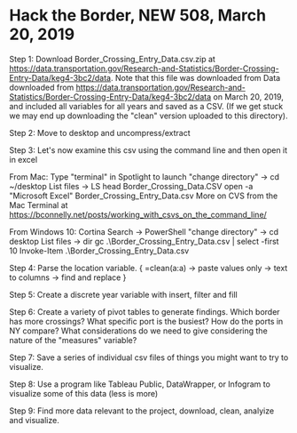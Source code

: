 # Hack the Border, NEW 508, March 20, 2019

Step 1: Download Border_Crossing_Entry_Data.csv.zip at https://data.transportation.gov/Research-and-Statistics/Border-Crossing-Entry-Data/keg4-3bc2/data. Note that this file was downloaded from Data downloaded from https://data.transportation.gov/Research-and-Statistics/Border-Crossing-Entry-Data/keg4-3bc2/data on March 20, 2019, and included all variables for all years and saved as a CSV. (If we get stuck we may end up downloading the "clean" version uploaded to this directory).	

Step 2: Move to desktop and uncompress/extract  

Step 3: Let's now examine this csv using the command line and then open it in excel 

From Mac:
Type "terminal" in Spotlight to launch
"change directory" -> cd ~/desktop
List files -> LS
head Border_Crossing_Data.CSV
open -a "Microsoft Excel" Border_Crossing_Entry_Data.csv
More on CVS from the Mac Terminal at https://bconnelly.net/posts/working_with_csvs_on_the_command_line/

From Windows 10: 
Cortina Search -> PowerShell 
"change directory" -> cd desktop
List files -> dir 
gc .\Border_Crossing_Entry_Data.csv | select -first 10
Invoke-Item .\Border_Crossing_Entry_Data.csv

Step 4: Parse the location variable. {  =clean(a:a) -> paste values only -> text to columns -> find and replace }

Step 5: Create a discrete year variable with insert, filter and fill 

Step 6: Create a variety of pivot tables to generate findings. Which border has more crossings? What specific port is the busiest? How do the ports in NY compare? What considerations do we need to give considering the nature of the "measures" variable? 

Step 7: Save a series of individual csv files of things you might want to try to visualize. 

Step 8: Use a program like Tableau Public, DataWrapper, or Infogram to visualize some of this data (less is more)

Step 9: Find more data relevant to the project, download, clean, analyize and visualize. 

